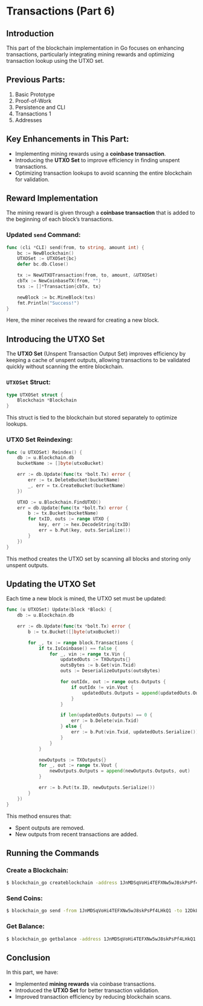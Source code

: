 # Transactions (Part 6)

## Introduction
This part of the blockchain implementation in Go focuses on enhancing transactions, particularly integrating mining rewards and optimizing transaction lookup using the UTXO set. 

## Previous Parts:
1. Basic Prototype
2. Proof-of-Work
3. Persistence and CLI
4. Transactions 1
5. Addresses

## Key Enhancements in This Part:
- Implementing mining rewards using a **coinbase transaction**.
- Introducing the **UTXO Set** to improve efficiency in finding unspent transactions.
- Optimizing transaction lookups to avoid scanning the entire blockchain for validation.

## Reward Implementation
The mining reward is given through a **coinbase transaction** that is added to the beginning of each block’s transactions.

### Updated `send` Command:
```go
func (cli *CLI) send(from, to string, amount int) {
    bc := NewBlockchain()
    UTXOSet := UTXOSet{bc}
    defer bc.db.Close()

    tx := NewUTXOTransaction(from, to, amount, &UTXOSet)
    cbTx := NewCoinbaseTX(from, "")
    txs := []*Transaction{cbTx, tx}

    newBlock := bc.MineBlock(txs)
    fmt.Println("Success!")
}
```
Here, the miner receives the reward for creating a new block.

## Introducing the UTXO Set
The **UTXO Set** (Unspent Transaction Output Set) improves efficiency by keeping a cache of unspent outputs, allowing transactions to be validated quickly without scanning the entire blockchain.

### `UTXOSet` Struct:
```go
type UTXOSet struct {
    Blockchain *Blockchain
}
```
This struct is tied to the blockchain but stored separately to optimize lookups.

### UTXO Set Reindexing:
```go
func (u UTXOSet) Reindex() {
    db := u.Blockchain.db
    bucketName := []byte(utxoBucket)

    err := db.Update(func(tx *bolt.Tx) error {
        err := tx.DeleteBucket(bucketName)
        _, err = tx.CreateBucket(bucketName)
    })

    UTXO := u.Blockchain.FindUTXO()
    err = db.Update(func(tx *bolt.Tx) error {
        b := tx.Bucket(bucketName)
        for txID, outs := range UTXO {
            key, err := hex.DecodeString(txID)
            err = b.Put(key, outs.Serialize())
        }
    })
}
```
This method creates the UTXO set by scanning all blocks and storing only unspent outputs.

## Updating the UTXO Set
Each time a new block is mined, the UTXO set must be updated:
```go
func (u UTXOSet) Update(block *Block) {
    db := u.Blockchain.db

    err := db.Update(func(tx *bolt.Tx) error {
        b := tx.Bucket([]byte(utxoBucket))

        for _, tx := range block.Transactions {
            if tx.IsCoinbase() == false {
                for _, vin := range tx.Vin {
                    updatedOuts := TXOutputs{}
                    outsBytes := b.Get(vin.Txid)
                    outs := DeserializeOutputs(outsBytes)

                    for outIdx, out := range outs.Outputs {
                        if outIdx != vin.Vout {
                            updatedOuts.Outputs = append(updatedOuts.Outputs, out)
                        }
                    }

                    if len(updatedOuts.Outputs) == 0 {
                        err := b.Delete(vin.Txid)
                    } else {
                        err := b.Put(vin.Txid, updatedOuts.Serialize())
                    }
                }
            }

            newOutputs := TXOutputs{}
            for _, out := range tx.Vout {
                newOutputs.Outputs = append(newOutputs.Outputs, out)
            }

            err := b.Put(tx.ID, newOutputs.Serialize())
        }
    })
}
```
This method ensures that:
- Spent outputs are removed.
- New outputs from recent transactions are added.

## Running the Commands
### Create a Blockchain:
```sh
$ blockchain_go createblockchain -address 1JnMDSqVoHi4TEFXNw5wJ8skPsPf4LHkQ1
```

### Send Coins:
```sh
$ blockchain_go send -from 1JnMDSqVoHi4TEFXNw5wJ8skPsPf4LHkQ1 -to 12DkLzLQ4B3gnQt62EPRJGZ38n3zF4Hzt5 -amount 6
```

### Get Balance:
```sh
$ blockchain_go getbalance -address 1JnMDSqVoHi4TEFXNw5wJ8skPsPf4LHkQ1
```

## Conclusion
In this part, we have:
- Implemented **mining rewards** via coinbase transactions.
- Introduced the **UTXO Set** for better transaction validation.
- Improved transaction efficiency by reducing blockchain scans.
